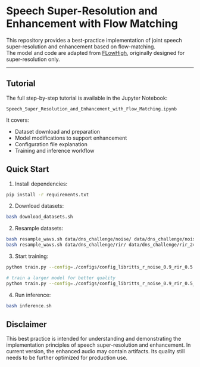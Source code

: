 # Speech Super-Resolution and Enhancement with Flow Matching

This repository provides a best-practice implementation of joint speech super-resolution and enhancement based on flow-matching.  
The model and code are adapted from [FLowHigh](https://arxiv.org/abs/2501.04926), originally designed for super-resolution only.

---

## Tutorial

The full step-by-step tutorial is available in the Jupyter Notebook:

```
Speech_Super_Resolution_and_Enhancement_with_Flow_Matching.ipynb
```

It covers:
- Dataset download and preparation
- Model modifications to support enhancement
- Configuration file explanation
- Training and inference workflow

## Quick Start

1. Install dependencies:

```bash
pip install -r requirements.txt
```

2. Download datasets:

```bash
bash download_datasets.sh
```

2. Resample datasets:
```bash
bash resample_wavs.sh data/dns_challenge/noise/ data/dns_challenge/noise_24k/ 24000
bash resample_wavs.sh data/dns_challenge/rir/ data/dns_challenge/rir_24k/ 24000
```

3. Start training:

```bash
python train.py --config=./configs/config_libritts_r_noise_0.9_rir_0.5.json

# train a larger model for better quality
python train.py --config=./configs/config_libritts_r_noise_0.9_rir_0.5_12_layers.json
```

4. Run inference:

```bash
bash inference.sh
```

## Disclaimer

This best practice is intended for understanding and demonstrating the implementation principles of speech super-resolution and enhancement. In current version, the enhanced audio may contain artifacts. Its quality still needs to be further optimized for production use.
